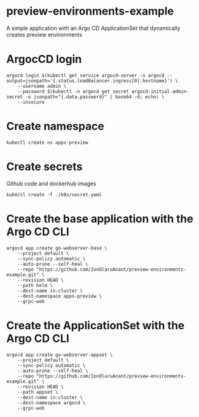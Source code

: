 # preview-environments-example
A simple application with an Argo CD ApplicationSet that dynamically creates preview environments

# ArgocCD login
```
argocd login $(kubectl get service argocd-server -n argocd --output=jsonpath='{.status.loadBalancer.ingress[0].hostname}') \
    --username admin \
    --password $(kubectl -n argocd get secret argocd-initial-admin-secret -o jsonpath="{.data.password}" | base64 -d; echo) \
    --insecure
```

# Create namespace
```
kubectl create ns apps-preview
```

# Create secrets
Github code and dockerhub images
```
kubectl create -f ./k8s/secret.yaml
```

# Create the base application with the Argo CD CLI
```
argocd app create go-webserver-base \
    --project default \
    --sync-policy automatic \
    --auto-prune --self-heal \
    --repo "https://github.com/IonOlaruAnant/preview-environments-example.git" \
    --revision HEAD \
    --path helm \
    --dest-name in-cluster \
    --dest-namespace apps-preview \
    --grpc-web
```

# Create the ApplicationSet with the Argo CD CLI
```
argocd app create go-webserver-appset \
    --project default \
    --sync-policy automatic \
    --auto-prune --self-heal \
    --repo "https://github.com/IonOlaruAnant/preview-environments-example.git" \
    --revision HEAD \
    --path appset \
    --dest-name in-cluster \
    --dest-namespace argocd \
    --grpc-web
```